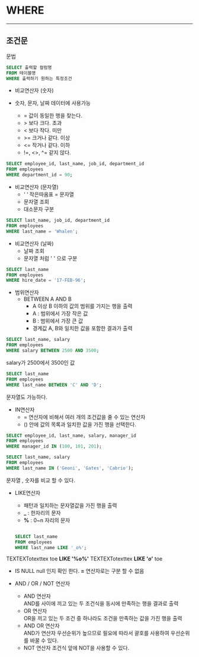 # **WHERE**
---------

##  조건문

문법
```sql 
SELECT 출력할 컬럼명
FROM 테이블명
WHERE 출력하기 원하는 특정조건
```


- 비교연산자 (숫자)

- 숫자, 문자, 날짜 데이터에 사용가능
    - =    값이 동일한 행을 찾는다.
    - \>    보다 크다. 초과
    - <    보다 작다. 미만
    - \>=    크거나 같다. 이상
    - <=    작거나 같다. 이하
    - !=, <>, ^=    같지 않다.
```sql 
SELECT employee_id, last_name, job_id, department_id
FROM employees
WHERE department_id = 90;
```

- 비교연산자 (문자열)
    -  ‘ ‘ 작은따옴표 = 문자열 
    -  문자열 조회
    -  대소문자 구분
```sql 
SELECT last_name, job_id, department_id
FROM employees
WHERE last_name = 'Whalen';
```

- 비교연산자 (날짜)
    - 날짜 조회  
    - 문자열 처럼 ' ' 으로 구분
```sql 
SELECT last_name
FROM employees
WHERE hire_date = '17-FEB-96';
```

- 범위연산자
    - BETWEEN A AND B
        - A 이상 B 이하의 값의 범위를 가지는 행을 출력
        - A : 범위에서 가장 작은 값
        - B : 범위에서 가장 큰 값
        - 경계값 A, B와 일치한 값을 포함한 결과가 출력

```sql 
SELECT last_name, salary 
FROM employees
WHERE salary BETWEEN 2500 AND 3500;
``` 
salary가 2500에서 3500인 값

```sql 
SELECT last_name
FROM employees
WHERE last_name BETWEEN 'C' AND 'D';
```
문자열도 가능하다. 


- IN연산자
    - = 연산자에 비해서 여러 개의 조건값을 줄 수 있는 연산자
    - () 안에 값의 목록과 일치한 값을 가진 행을 선택한다.
```sql 
SELECT employee_id, last_name, salary, manager_id
FROM employees
WHERE manager_id IN (100, 101, 201);

SELECT last_name, salary
FROM employees
WHERE last_name IN ('Geoni', 'Gates', 'Cabrio');
```

문자열 , 숫자를 비교 할 수 있다. 


- LIKE연산자

    - 패턴과 일치하는 문자열값을 가진 행을 출력
    - **_** : 한자리의 문자
    - **%** : 0~n 자리의 문자

    ```sql 
    
    SELECT last_name
    FROM employees
    WHERE last_name LIKE '_o%';
    ```
   
TEXTEXTotexttex
toe
**LIKE '%o%'**
    TEXTEXTotexttex
**LIKE '_o_'**
    toe

- IS NULL
null 인지 확인 한다. 
    **=** 연산자로는 구분 할 수 없음


- AND / OR / NOT 연산자
    - AND 연산자    
    AND를 사이에 끼고 있는 두 조건식을 동시에 만족하는 행을 결과로 출력
    - OR 연산자  
    OR을 끼고 있는 두 조건 중 하나라도 조건을 만족하는 값을 가진 행을 출력
    - AND OR 연산자   
    AND가 연산자 우선순위가 높으므로 필요에 따라서 괄호를 사용하여 우선순위를 바꿀 수 있다.
    - NOT 연산자
    조건식 앞에 NOT을 사용할 수 있다.

